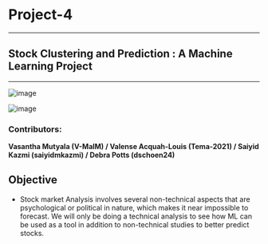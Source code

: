 # Project-4
____________________________________________________
## Stock Clustering and Prediction : A Machine Learning Project
____________________________________________________

![image](https://user-images.githubusercontent.com/82990618/138195276-6cd74cb7-244b-4e01-a4c1-699514649267.png)

![image](https://user-images.githubusercontent.com/82990618/138195539-788ad172-de79-4cc9-8029-97d8ea9df76c.png)

### Contributors: 
**Vasantha Mutyala (V-MalM) / Valense Acquah-Louis (Tema-2021) / Saiyid Kazmi (saiyidmkazmi)  / Debra Potts (dschoen24)**

## Objective
* Stock market Analysis involves several non-technical aspects that are psychological or political in nature, which makes it near impossible to forecast.
We will only be doing a technical analysis to see how ML can be used as a tool in addition to non-technical studies to better predict stocks.



